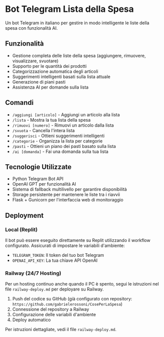 # Bot Telegram Lista della Spesa

Un bot Telegram in italiano per gestire in modo intelligente le liste della spesa con funzionalità AI.

## Funzionalità
- Gestione completa delle liste della spesa (aggiungere, rimuovere, visualizzare, svuotare)
- Supporto per le quantità dei prodotti
- Categorizzazione automatica degli articoli
- Suggerimenti intelligenti basati sulla lista attuale
- Generazione di piani pasti
- Assistenza AI per domande sulla lista

## Comandi
- `/aggiungi [articolo]` - Aggiungi un articolo alla lista
- `/lista` - Mostra la tua lista della spesa
- `/rimuovi [numero]` - Rimuovi un articolo dalla lista
- `/svuota` - Cancella l'intera lista
- `/suggerisci` - Ottieni suggerimenti intelligenti
- `/categorie` - Organizza la lista per categorie
- `/pasti` - Ottieni un piano dei pasti basato sulla lista
- `/ai [domanda]` - Fai una domanda sulla tua lista

## Tecnologie Utilizzate
- Python Telegram Bot API
- OpenAI GPT per funzionalità AI
- Sistema di fallback multilivello per garantire disponibilità
- Storage persistente per mantenere le liste tra i riavvii
- Flask + Gunicorn per l'interfaccia web di monitoraggio

## Deployment

### Local (Replit)
Il bot può essere eseguito direttamente su Replit utilizzando il workflow configurato. Assicurati di impostare le variabili d'ambiente:
- `TELEGRAM_TOKEN`: Il token del tuo bot Telegram
- `OPENAI_API_KEY`: La tua chiave API OpenAI

### Railway (24/7 Hosting)
Per un hosting continuo anche quando il PC è spento, segui le istruzioni nel file `railway-deploy.md` per deployare su Railway.

1. Push del codice su GitHub (già configurato con repository: `https://github.com/gabrielerossoni/CosePerLaSpesa`)
2. Connessione del repository a Railway
3. Configurazione delle variabili d'ambiente
4. Deploy automatico

Per istruzioni dettagliate, vedi il file `railway-deploy.md`.